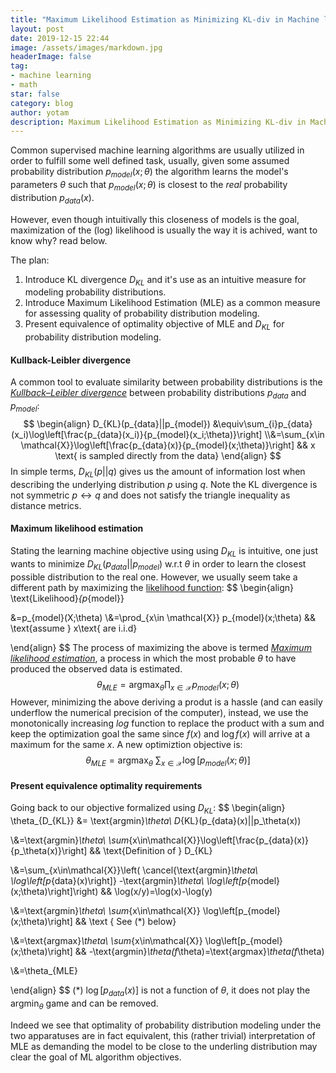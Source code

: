 ```yaml
---
title: "Maximum Likelihood Estimation as Minimizing KL-div in Machine learning"
layout: post
date: 2019-12-15 22:44
image: /assets/images/markdown.jpg
headerImage: false
tag:
- machine learning
- math
star: false
category: blog
author: yotam
description: Maximum Likelihood Estimation as Minimizing KL-div in Machine learning
---
```


Common supervised machine learning algorithms are usually utilized in order to fulfill some well defined task, usually, given some assumed probability distribution $p_{model}(x;\theta)$ the algorithm learns the model's parameters $\theta$ such that $p_{model} (x;\theta)$ is closest to the *real* probability distribution $p_{data}(x)$.

However, even though intuitivally this closeness of models is the goal, maximization of the (log) likelihood is usually the way it is achived, want to know why? read below.

The plan:

1. Introduce KL divergence $D_{KL}$ and it's use as an intuitive measure for modeling probability distributions.
2. Introduce Maximum Likelihood Estimation (MLE) as a common measure for assessing quality of probability distribution modeling.
3. Present equivalence of optimality objective of MLE and $D_{KL}$  for probability distribution modeling.

#### Kullback-Leibler divergence

A common tool to evaluate similarity between probability distributions is the *[Kullback–Leibler divergence](https://en.wikipedia.org/wiki/Kullback–Leibler_divergence)* between probability distributions $p_{data}$ and $p_{model}$:
$$
\begin{align}
D_{KL}(p_{data}||p_{model})
&\equiv\sum_{i}p_{data}(x_i)\log\left[\frac{p_{data}(x_i)}{p_{model}(x_i;\theta)}\right]
\\&=\sum_{x\in \mathcal{X}}\log\left[\frac{p_{data}(x)}{p_{model}(x;\theta)}\right] && x \text{ is sampled directly from the data}
\end{align}
$$
 In simple terms, $D_{KL}(p||q)$ gives us the amount of information lost when describing the underlying distribution $p$ using $q$. Note the KL divergence is not symmetric $p\leftrightarrow q$ and does not satisfy the triangle inequality as distance metrics.  

#### Maximum likelihood estimation

 Stating the learning machine objective using using $D_{KL}$ is intuitive, one just wants to minimize $D_{KL}(p_{data}||p_{model})$ w.r.t $\theta$ in order to learn the closest possible distribution to the real one. However, we usually seem take a different path by maximizing the [likelihood function](https://en.wikipedia.org/wiki/Likelihood_function):
$$
\begin{align}
\text{Likelihood}_{p_{model}}

  &=p_{model}(X;\theta)
 \\&=\prod_{x\in \mathcal{X}} p_{model}(x;\theta)
 && \text{assume } x\text{ are i.i.d}

 \end{align}
$$
The process of maximizing the above is termed [*Maximum likelihood estimation*](https://en.wikipedia.org/wiki/Maximum_likelihood_estimation), a process in which the most probable $\theta$ to have produced the observed data is estimated.
$$
\theta_{MLE}=\text{argmax}_\theta \prod_{x\in \mathcal{X}} p_{model}(x;\theta)
$$
However, minimizing the above deriving a produt is a hassle (and can easily underflow the numerical precision of the computer), instead, we use the monotonically increasing $log$ function to replace the product with a sum and keep the optimization goal the same since $f(x)$ and $\log f(x)$ will arrive at a maximum for the same $x$. A new optimiztion objective is:
$$
\theta_{MLE}=\text{argmax}_\theta\ \sum_{x\in\mathcal{X}}
 \log\left[p_{model}(x;\theta)\right]
$$

#### Present equivalence optimality requirements

Going back to our objective formalized using $D_{KL}$:
$$
\begin{align}
 \theta_{D_{KL}}
  &= \text{argmin}_\theta\  D_{KL}(p_{data}(x)||p_\theta(x))

\\&=\text{argmin}_\theta\  \sum_{x\in\mathcal{X}}\log\left[\frac{p_{data}(x)}{p_\theta(x)}\right]
&& \text{Definition of } D_{KL}

\\&=\sum_{x\in\mathcal{X}}\left(
\cancel{\text{argmin}_\theta\  \log\left[p_{data}(x)\right]}
-\text{argmin}_\theta\  \log\left[p_{model}(x;\theta)\right]\right)
&& \log(x/y)=\log(x)-\log(y)

\\&=\text{argmin}_\theta\ \sum_{x\in\mathcal{X}}
 \log\left[p_{model}(x;\theta)\right]
 && \text { See (*) below}

\\&=\text{argmax}_\theta\ \sum_{x\in\mathcal{X}}
 \log\left[p_{model}(x;\theta)\right]
 && -\text{argmin}_\theta(f_\theta)=\text{argmax}_\theta(f_\theta)

\\&=\theta_{MLE}

\end{align}
$$
(*) $\log\left[p_{data}(x)\right]$  is not a function of $\theta$, it does not play the $\text{argmin}_\theta$ game and can be removed.

Indeed we see that optimality of probability distribution modeling under the two apparatuses are in fact equivalent, this (rather trivial) interpretation of MLE as demanding the model to be close to the underling distribution may clear the goal of ML algorithm objectives.  
